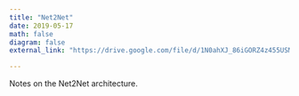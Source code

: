 ```yaml
---
title: "Net2Net"
date: 2019-05-17
math: false
diagram: false
external_link: "https://drive.google.com/file/d/1N0ahXJ_86iGORZ4z455USMtEObuzgleW/view?usp=sharing"

---
```

Notes on the Net2Net architecture.
